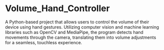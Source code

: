 # Volume_Hand_Controller
A Python-based project that allows users to control the volume of their device using hand gestures. Utilizing computer vision and machine learning libraries such as OpenCV and MediaPipe, the program detects hand movements through the camera, translating them into volume adjustments for a seamless, touchless experience.
